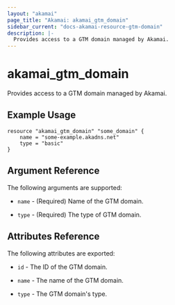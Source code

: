 ```yaml
---
layout: "akamai"
page_title: "Akamai: akamai_gtm_domain"
sidebar_current: "docs-akamai-resource-gtm-domain"
description: |-
  Provides access to a GTM domain managed by Akamai.
---
```


# akamai\_gtm\_domain

Provides access to a GTM domain managed by Akamai.

## Example Usage

```
resource "akamai_gtm_domain" "some_domain" {
    name = "some-example.akadns.net"
    type = "basic"
}
```

## Argument Reference

The following arguments are supported:

* `name` - (Required) Name of the GTM domain.

* `type` - (Required) The type of GTM domain.

## Attributes Reference

The following attributes are exported:

* `id` - The ID of the GTM domain.

* `name` - The name of the GTM domain.

* `type` - The GTM domain's type.
